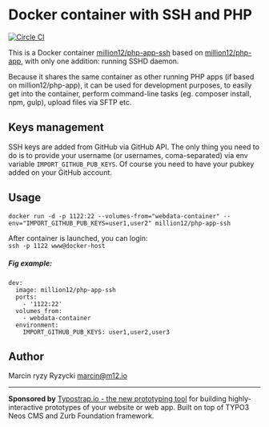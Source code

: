 # Docker container with SSH and PHP
[![Circle CI](https://circleci.com/gh/million12/docker-php-app-ssh.svg?style=svg)](https://circleci.com/gh/million12/docker-php-app-ssh)

This is a Docker container [million12/php-app-ssh](https://registry.hub.docker.com/u/million12/php-app-ssh/) based on [million12/php-app](https://registry.hub.docker.com/u/million12/php-app/), with only one addition: running SSHD daemon. 

Because it shares the same container as other running PHP apps (if based on million12/php-app), it can be used for development purposes, to easily get into the container, perform command-line tasks (eg. composer install, npm, gulp), upload files via SFTP etc.

## Keys management

SSH keys are added from GitHub via GitHub API. The only thing you need to do is to provide your username (or usernames, coma-separated) via env variable `IMPORT_GITHUB_PUB_KEYS`. Of course you need to have your pubkey added on your GitHub account.

## Usage

`docker run -d -p 1122:22 --volumes-from="webdata-container" --env="IMPORT_GITHUB_PUB_KEYS=user1,user2" million12/php-app-ssh`

After container is launched, you can login:  
`ssh -p 1122 www@docker-host`

##### Fig example:  
```
dev:
  image: million12/php-app-ssh
  ports:
    - '1122:22'
  volumes_from:
    - webdata-container
  environment:
    IMPORT_GITHUB_PUB_KEYS: user1,user2,user3
```

## Author

Marcin ryzy Ryzycki <marcin@m12.io>

---

**Sponsored by** [Typostrap.io - the new prototyping tool](http://typostrap.io/) for building highly-interactive prototypes of your website or web app. Built on top of TYPO3 Neos CMS and Zurb Foundation framework.
